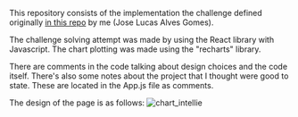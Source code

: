 This repository consists of the implementation the challenge defined originally [in this repo](https://github.com/intelie/challenge-chart-plot) by me (Jose Lucas Alves Gomes).

The challenge solving attempt was made by using the React library with Javascript. The chart plotting was made using the "recharts" library.

There are comments in the code talking about design choices and the code itself. 
There's also some notes about the project that I thought were good to state. These are located in the App.js file as comments.

The design of the page is as follows:
![chart_intellie](https://user-images.githubusercontent.com/34653171/163223771-4dbcf0ff-4e9b-4ebd-825c-a658b396cd26.png)




